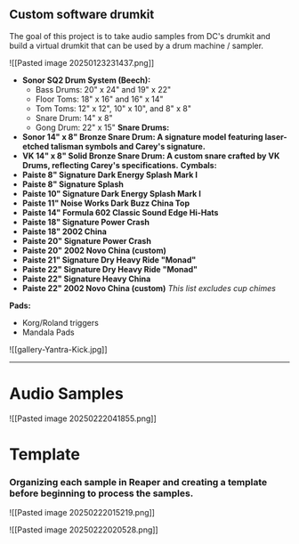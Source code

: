 ## Custom software  drumkit 
The goal of this project is to take audio samples from DC's drumkit and build a virtual drumkit that can be used by a drum machine / sampler. 

![[Pasted image 20250123231437.png]]
- **Sonor SQ2 Drum System (Beech):** 
    - Bass Drums: 20" x 24" and 19" x 22"
    - Floor Toms: 18" x 16" and 16" x 14"
    - Tom Toms: 12" x 12", 10" x 10", and 8" x 8"
    - Snare Drum: 14" x 8"
    - Gong Drum: 22" x 15"
**Snare Drums:**
- **Sonor 14" x 8" Bronze Snare Drum: A signature model featuring laser-etched talisman symbols and Carey's signature.**
- **VK 14" x 8" Solid Bronze Snare Drum: A custom snare crafted by VK Drums, reflecting Carey's specifications.**
**Cymbals:**
- **Paiste 8" Signature Dark Energy Splash Mark I**
- **Paiste 8" Signature Splash**
- **Paiste 10" Signature Dark Energy Splash Mark I**
- **Paiste 11" Noise Works Dark Buzz China Top**
- **Paiste 14" Formula 602 Classic Sound Edge Hi-Hats**
- **Paiste 18" Signature Power Crash**
- **Paiste 18" 2002 China**
- **Paiste 20" Signature Power Crash**
- **Paiste 20" 2002 Novo China (custom)**
- **Paiste 21" Signature Dry Heavy Ride "Monad"**
- **Paiste 22" Signature Dry Heavy Ride "Monad"**
- **Paiste 22" Signature Heavy China**
- **Paiste 22" 2002 Novo China (custom)**
*This list excludes cup chimes*

**Pads:**
* Korg/Roland triggers 
* Mandala Pads

![[gallery-Yantra-Kick.jpg]]

---

# Audio Samples

![[Pasted image 20250222041855.png]]


# Template
### Organizing each sample in Reaper and creating a template before beginning to process the samples. 

 
![[Pasted image 20250222015219.png]]


![[Pasted image 20250222020528.png]]

